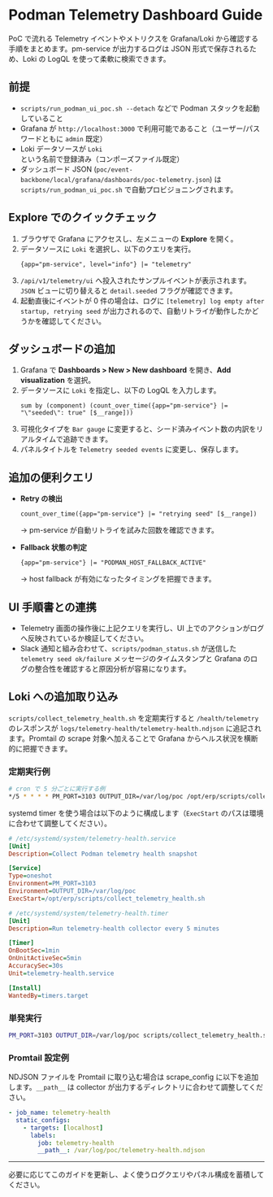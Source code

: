# Podman Telemetry Dashboard Guide

PoC で流れる Telemetry イベントやメトリクスを Grafana/Loki から確認する手順をまとめます。pm-service が出力するログは JSON 形式で保存されるため、Loki の LogQL を使って柔軟に検索できます。

## 前提
- `scripts/run_podman_ui_poc.sh --detach` などで Podman スタックを起動していること
- Grafana が `http://localhost:3000` で利用可能であること（ユーザー/パスワードともに `admin` 既定）
- Loki データソースが `Loki` という名前で登録済み（コンポーズファイル既定）
- ダッシュボード JSON (`poc/event-backbone/local/grafana/dashboards/poc-telemetry.json`) は `scripts/run_podman_ui_poc.sh` で自動プロビジョニングされます。

## Explore でのクイックチェック
1. ブラウザで Grafana にアクセスし、左メニューの **Explore** を開く。
2. データソースに `Loki` を選択し、以下のクエリを実行。
   ```logql
   {app="pm-service", level="info"} |= "telemetry"
   ```
3. `/api/v1/telemetry/ui` へ投入されたサンプルイベントが表示されます。`JSON` ビューに切り替えると `detail.seeded` フラグが確認できます。
4. 起動直後にイベントが 0 件の場合は、ログに `[telemetry] log empty after startup, retrying seed` が出力されるので、自動リトライが動作したかどうかを確認してください。

## ダッシュボードの追加
1. Grafana で **Dashboards > New > New dashboard** を開き、**Add visualization** を選択。
2. データソースに `Loki` を指定し、以下の LogQL を入力します。
   ```logql
   sum by (component) (count_over_time({app="pm-service"} |= "\"seeded\": true" [$__range]))
   ```
3. 可視化タイプを `Bar gauge` に変更すると、シード済みイベント数の内訳をリアルタイムで追跡できます。
4. パネルタイトルを `Telemetry seeded events` に変更し、保存します。

## 追加の便利クエリ
- **Retry の検出**
  ```logql
  count_over_time({app="pm-service"} |= "retrying seed" [$__range])
  ```
  → pm-service が自動リトライを試みた回数を確認できます。

- **Fallback 状態の判定**
  ```logql
  {app="pm-service"} |= "PODMAN_HOST_FALLBACK_ACTIVE"
  ```
  → host fallback が有効になったタイミングを把握できます。

## UI 手順書との連携
- Telemetry 画面の操作後に上記クエリを実行し、UI 上でのアクションがログへ反映されているか検証してください。
- Slack 通知と組み合わせて、`scripts/podman_status.sh` が送信した `telemetry seed ok/failure` メッセージのタイムスタンプと Grafana のログの整合性を確認すると原因分析が容易になります。

## Loki への追加取り込み

`scripts/collect_telemetry_health.sh` を定期実行すると `/health/telemetry` のレスポンスが `logs/telemetry-health/telemetry-health.ndjson` に追記されます。Promtail の scrape 対象へ加えることで Grafana からヘルス状況を横断的に把握できます。

### 定期実行例

```bash
# cron で 5 分ごとに実行する例
*/5 * * * * PM_PORT=3103 OUTPUT_DIR=/var/log/poc /opt/erp/scripts/collect_telemetry_health.sh
```

systemd timer を使う場合は以下のように構成します（`ExecStart` のパスは環境に合わせて調整してください）。

```ini
# /etc/systemd/system/telemetry-health.service
[Unit]
Description=Collect Podman telemetry health snapshot

[Service]
Type=oneshot
Environment=PM_PORT=3103
Environment=OUTPUT_DIR=/var/log/poc
ExecStart=/opt/erp/scripts/collect_telemetry_health.sh

# /etc/systemd/system/telemetry-health.timer
[Unit]
Description=Run telemetry-health collector every 5 minutes

[Timer]
OnBootSec=1min
OnUnitActiveSec=5min
AccuracySec=30s
Unit=telemetry-health.service

[Install]
WantedBy=timers.target
```

### 単発実行

```bash
PM_PORT=3103 OUTPUT_DIR=/var/log/poc scripts/collect_telemetry_health.sh
```

### Promtail 設定例

NDJSON ファイルを Promtail に取り込む場合は scrape_config に以下を追加します。`__path__` は collector が出力するディレクトリに合わせて調整してください。

```yaml
- job_name: telemetry-health
  static_configs:
    - targets: [localhost]
      labels:
        job: telemetry-health
        __path__: /var/log/poc/telemetry-health.ndjson
```

---
必要に応じてこのガイドを更新し、よく使うログクエリやパネル構成を蓄積してください。
